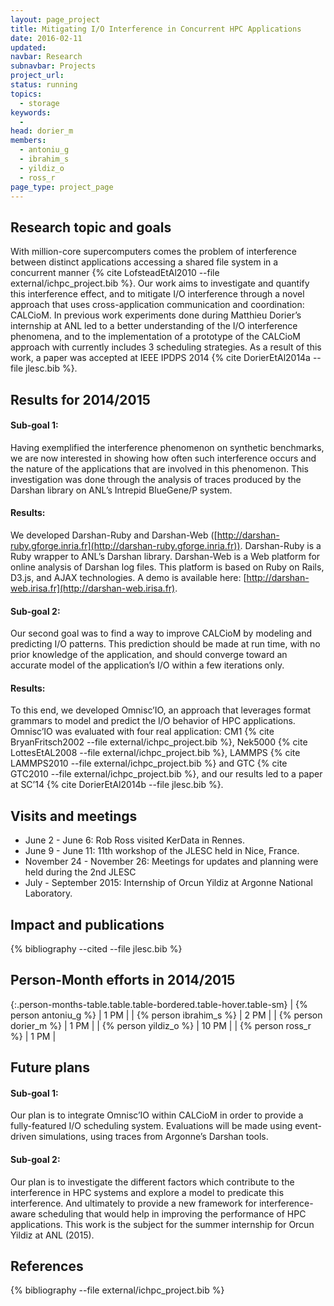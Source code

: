 ```yaml
---
layout: page_project
title: Mitigating I/O Interference in Concurrent HPC Applications
date: 2016-02-11
updated:
navbar: Research
subnavbar: Projects
project_url:
status: running
topics:
  - storage
keywords:
  -
head: dorier_m
members:
  - antoniu_g
  - ibrahim_s
  - yildiz_o
  - ross_r
page_type: project_page
---
```


## Research topic and goals

With million-core supercomputers comes the problem of interference between distinct applications
accessing a shared file system in a concurrent manner {% cite LofsteadEtAl2010 --file external/ichpc_project.bib %}.
Our work aims to investigate and quantify this interference effect, and to mitigate I/O interference through a novel approach
that uses cross-application communication and coordination: CALCioM.
In previous work experiments done during Matthieu Dorier’s internship at ANL led to a better understanding of the I/O
interference phenomena, and to the implementation of a prototype of the CALCioM approach with
currently includes 3 scheduling strategies.
As a result of this work, a paper was accepted at IEEE IPDPS 2014 {% cite DorierEtAl2014a --file jlesc.bib %}.

## Results for 2014/2015

#### Sub-goal 1:
Having exemplified the interference phenomenon on synthetic benchmarks, we
are now interested in showing how often such interference occurs and the nature of the applications
that are involved in this phenomenon. This investigation was done through the analysis of traces
produced by the Darshan library on ANL’s Intrepid BlueGene/P system.

#### Results:
We developed Darshan-Ruby and Darshan-Web ([http://darshan-ruby.gforge.inria.fr](http://darshan-ruby.gforge.inria.fr)). Darshan-Ruby is a Ruby wrapper to ANL’s Darshan library. Darshan-Web is a Web
platform for online analysis of Darshan log files. This platform is based on Ruby on Rails, D3.js,
and AJAX technologies. A demo is available here: [http://darshan-web.irisa.fr](http://darshan-web.irisa.fr).

#### Sub-goal 2:
Our second goal was to find a way to improve CALCioM by modeling and
predicting I/O patterns. This prediction should be made at run time, with no prior knowledge of
the application, and should converge toward an accurate model of the application’s I/O within a
few iterations only.

#### Results:
To this end, we developed Omnisc’IO, an approach that leverages format grammars
to model and predict the I/O behavior of HPC applications. Omnisc’IO was evaluated with four
real application: CM1 {% cite BryanFritsch2002 --file external/ichpc_project.bib %}, Nek5000 {% cite LottesEtAL2008 --file external/ichpc_project.bib %},
LAMMPS {% cite LAMMPS2010 --file external/ichpc_project.bib %} and GTC {% cite GTC2010 --file external/ichpc_project.bib %}, and our results led to a paper
at SC’14 {% cite DorierEtAl2014b --file jlesc.bib %}.

## Visits and meetings

* June 2 - June 6: Rob Ross visited KerData in Rennes.
* June 9 - June 11: 11th workshop of the JLESC held in Nice, France.
* November 24 - November 26: Meetings for updates and planning were held during the 2nd JLESC
* July - September 2015: Internship of Orcun Yildiz at Argonne National Laboratory.

## Impact and publications

{% bibliography --cited --file jlesc.bib %}


## Person-Month efforts in 2014/2015

{:.person-months-table.table.table-bordered.table-hover.table-sm}
| {% person antoniu_g %}    | 1 PM |
| {% person ibrahim_s %} | 2 PM |
| {% person dorier_m %}   | 1 PM   |
| {% person yildiz_o %} | 10 PM |
| {% person ross_r %}   | 1 PM   |

## Future plans

#### Sub-goal 1:
Our plan is to integrate Omnisc’IO within CALCioM in order to provide a fully-featured
I/O scheduling system.
Evaluations will be made using event-driven simulations, using traces from Argonne’s Darshan tools.

#### Sub-goal 2:
Our plan is to investigate the different factors which contribute to the interference
in HPC systems and explore a model to predicate this interference. And ultimately to provide
a new framework for interference-aware scheduling that would help in improving the performance
of HPC applications. This work is the subject for the summer internship for Orcun Yildiz at ANL
(2015).

## References

{% bibliography --file external/ichpc_project.bib %}
